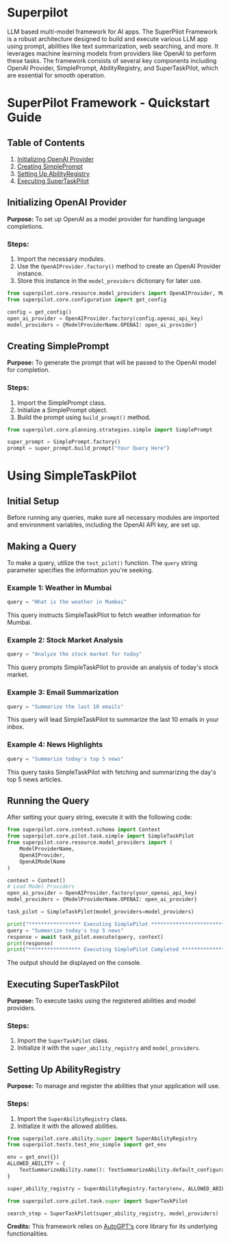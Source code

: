 # Superpilot
LLM based multi-model framework for AI apps. The SuperPilot Framework is a robust architecture designed to 
build and execute various LLM app using prompt, abilities like text summarization, web searching, and more. 
It leverages machine learning models from providers like OpenAI to perform these tasks. The framework consists of 
several key components including OpenAI Provider, SimplePrompt, AbilityRegistry, and SuperTaskPilot, which are essential for smooth operation.

# SuperPilot Framework - Quickstart Guide

## Table of Contents
1. [Initializing OpenAI Provider](#initializing-openai-provider)
2. [Creating SimplePrompt](#creating-superprompt)
3. [Setting Up AbilityRegistry](#setting-up-abilityregistry)
4. [Executing SuperTaskPilot](#executing-supertaskpilot)

## Initializing OpenAI Provider

**Purpose:** To set up OpenAI as a model provider for handling language completions.

### Steps:
1. Import the necessary modules.
2. Use the `OpenAIProvider.factory()` method to create an OpenAI Provider instance.
3. Store this instance in the `model_providers` dictionary for later use.

```python
from superpilot.core.resource.model_providers import OpenAIProvider, ModelProviderName
from superpilot.core.configuration import get_config

config = get_config()
open_ai_provider = OpenAIProvider.factory(config.openai_api_key)
model_providers = {ModelProviderName.OPENAI: open_ai_provider}
```

## Creating SimplePrompt

**Purpose:** To generate the prompt that will be passed to the OpenAI model for completion.

### Steps:
1. Import the SimplePrompt class.
2. Initialize a SimplePrompt object.
3. Build the prompt using `build_prompt()` method.

```python
from superpilot.core.planning.strategies.simple import SimplePrompt

super_prompt = SimplePrompt.factory()
prompt = super_prompt.build_prompt("Your Query Here")
```

# Using SimpleTaskPilot

## Initial Setup

Before running any queries, make sure all necessary modules are imported and environment variables, including the OpenAI API key, are set up.

## Making a Query

To make a query, utilize the `test_pilot()` function. The `query` string parameter specifies the information you're seeking.

### Example 1: Weather in Mumbai

```python
query = "What is the weather in Mumbai"
```

This query instructs SimpleTaskPilot to fetch weather information for Mumbai.

### Example 2: Stock Market Analysis

```python
query = "Analyze the stock market for today"
```

This query prompts SimpleTaskPilot to provide an analysis of today's stock market.

### Example 3: Email Summarization

```python
query = "Summarize the last 10 emails"
```

This query will lead SimpleTaskPilot to summarize the last 10 emails in your inbox.

### Example 4: News Highlights

```python
query = "Summarize today's top 5 news"
```

This query tasks SimpleTaskPilot with fetching and summarizing the day's top 5 news articles.

## Running the Query

After setting your query string, execute it with the following code:

```python
from superpilot.core.context.schema import Context
from superpilot.core.pilot.task.simple import SimpleTaskPilot
from superpilot.core.resource.model_providers import (
    ModelProviderName,
    OpenAIProvider,
    OpenAIModelName
)

context = Context()
# Load Model Providers
open_ai_provider = OpenAIProvider.factory(your_openai_api_key)
model_providers = {ModelProviderName.OPENAI: open_ai_provider}

task_pilot = SimpleTaskPilot(model_providers=model_providers)

print("***************** Executing SimplePilot ******************************\n")
query = "Summarize today's top 5 news"
response = await task_pilot.execute(query, context)
print(response)
print("***************** Executing SimplePilot Completed ******************************\n")

```

The output should be displayed on the console.

## Executing SuperTaskPilot

**Purpose:** To execute tasks using the registered abilities and model providers.

### Steps:
1. Import the `SuperTaskPilot` class.
2. Initialize it with the `super_ability_registry` and `model_providers`.


## Setting Up AbilityRegistry

**Purpose:** To manage and register the abilities that your application will use.

### Steps:
1. Import the `SuperAbilityRegistry` class.
2. Initialize it with the allowed abilities.

```python
from superpilot.core.ability.super import SuperAbilityRegistry
from superpilot.tests.test_env_simple import get_env

env = get_env({})
ALLOWED_ABILITY = {
    TextSummarizeAbility.name(): TextSummarizeAbility.default_configuration,
}

super_ability_registry = SuperAbilityRegistry.factory(env, ALLOWED_ABILITY)
```

```python
from superpilot.core.pilot.task.super import SuperTaskPilot

search_step = SuperTaskPilot(super_ability_registry, model_providers)
```



**Credits:** This framework relies on [AutoGPT's](https://github.com/Significant-Gravitas/Auto-GPT/tree/master/autogpt/core) core library for its underlying functionalities.

